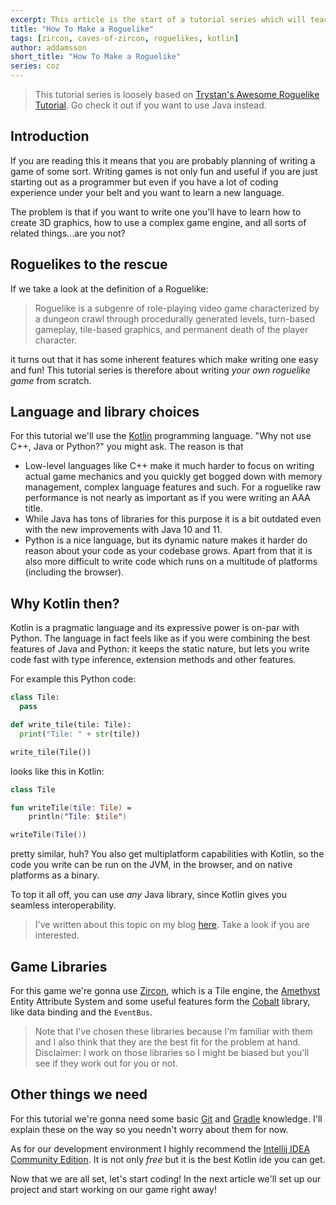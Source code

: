 ```yaml
---
excerpt: This article is the start of a tutorial series which will teach you how to write a roguelike game.
title: "How To Make a Roguelike"
tags: [zircon, caves-of-zircon, roguelikes, kotlin]
author: addamsson
short_title: "How To Make a Roguelike"
series: coz
---
```


> This tutorial series is loosely based on [Trystan's Awesome Roguelike Tutorial](http://trystans.blogspot.com/2016/01/roguelike-tutorial-00-table-of-contents.html).
  Go check it out if you want to use Java instead.
  
## Introduction

If you are reading this it means that you are probably planning of writing a game of some sort.
Writing games is not only fun and useful if you are just starting out as a programmer but even
if you have a lot of coding experience under your belt and you want to learn a new language.

The problem is that if you want to write one you'll have to learn how to create 3D graphics,
how to use a complex game engine, and all sorts of related things...are you not?

## Roguelikes to the rescue

If we take a look at the definition of a Roguelike:

> Roguelike is a subgenre of role-playing video game characterized by a dungeon crawl through procedurally generated levels, turn-based gameplay, tile-based graphics, and permanent death of the player character.

it turns out that it has some inherent features which make writing one easy and fun!
This tutorial series is therefore about writing *your own roguelike game* from scratch.

## Language and library choices

For this tutorial we'll use the [Kotlin](https://kotlinlang.org/) programming language.
"Why not use C++, Java or Python?" you might ask. The reason is that

- Low-level languages like C++ make it much harder to focus on writing actual game mechanics
  and you quickly get bogged down with memory management, complex language features and such.
  For a roguelike raw performance is not nearly as important as if you were writing an AAA title.
- While Java has tons of libraries for this purpose it is a bit outdated even with the new improvements
  with Java 10 and 11.
- Python is a nice language, but its dynamic nature makes it harder do reason about your code
  as your codebase grows. Apart from that it is also more difficult to write code which runs on
  a multitude of platforms (including the browser).

## Why Kotlin then?

Kotlin is a pragmatic language and its expressive power is on-par with Python. The language in
fact feels like as if you were combining the best features of Java and Python: it keeps the static
nature, but lets you write code fast with type inference, extension methods and other features.

For example this Python code:

```python
class Tile:
  pass

def write_tile(tile: Tile):
  print("Tile: " + str(tile))

write_tile(Tile())
```

looks like this in Kotlin:

```kotlin
class Tile

fun writeTile(tile: Tile) =
    println("Tile: $tile")

writeTile(Tile())
```

pretty similar, huh? You also get multiplatform capabilities with Kotlin, so the code you write can be
run on the JVM, in the browser, and on native platforms as a binary.

To top it all off, you can use *any* Java library, since Kotlin gives you seamless interoperability.

> I've written about this topic on my blog [here](http://the-cogitator.com/2017/05/19/kotlin-is-the-new-java.html).
  Take a look if you are interested.

## Game Libraries

For this game we're gonna use [Zircon](https://github.com/Hexworks/zircon), which is a Tile engine,
the [Amethyst](https://github.com/Hexworks/amethyst) Entity Attribute System and some useful features
form the [Cobalt](https://github.com/Hexworks/cobalt) library, like data binding and the `EventBus`.

> Note that I've chosen these libraries because I'm familiar with them and I also think that they are
  the best fit for the problem at hand. Disclaimer: I work on those libraries so I might be biased
  but you'll see if they work out for you or not.
  
## Other things we need

For this tutorial we're gonna need some basic [Git](https://git-scm.com/) and [Gradle](https://gradle.org/)
knowledge. I'll explain these on the way so you needn't worry about them for now.

As for our development environment I highly recommend the [Intellij IDEA Community Edition](https://www.jetbrains.com/idea/download).
It is not only *free* but it is the best Kotlin ide you can get.
  
Now that we are all set, let's start coding! In the next article we'll set up our project
and start working on our game right away!
